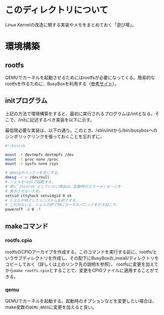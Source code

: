 # このディレクトリについて

Linux Kernelの改造に関する実装やメモをまとめておく「遊び場」。

# 環境構築

## rootfs

QEMUでカーネルを起動させるためにはrootfsが必要になってくる。簡易的なrootfsを作るために、BusyBoxを利用する（[参考サイト](https://cylab.be/blog/320/build-a-kernel-initramfs-and-busybox-to-create-your-own-micro-linux)）。

## initプログラム

上記の方法で環境構築をすると、最初に実行されるプログラムは/initとなる。そこで、/initに記述するべき実装を以下に示す。

最低限必要な実装は、以下の通り。このとき、/sbin/initから/bin/busyboxへのシンボリックリンクを張っておくことを忘れずに。

```bash
#!/bin/sh

mount -t devtmpfs devtmpfs /dev
mount -t proc none /proc
mount -t sysfs none /sys

# dmesgのバッファを空にする。
dmesg -c > /dev/null
# シェルをrootで起動する。
# 単に`/bin/sh`としていない理由は、起動時のエラーメッセージを
# 表示させないため。
setsid cttyhack setuidgid 0 sh
# シェルが終了したらシステムを終了する。
# これがないと、シェルの終了時にカーネルパニックを引き起こす。
poweroff -d 0 -f
```

## makeコマンド

### rootfs.cpio

rootfsのCPIOアーカイブを作成する。このコマンドを実行する前に、rootfs/というサブディレクトリを作成し、その配下にBusyBoxの_install/ディレクトリをコピーしておく（詳しくは上のリンク先の説明を参照）。
rootfsに変更を加えてから`make rootfs.cpio`とすることで、変更をCPIOファイルに適用することができる。

### qemu

QEMUでカーネルを起動する。起動時のオプションなどを変更したい場合は、make変数の`QEMU_ARGS`に変更を加えると良い。
